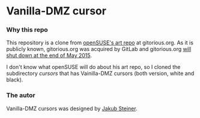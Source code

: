 # Vanilla-DMZ cursor

### Why this repo

This repository is a clone from [openSUSE's art repo](https://gitorious.org/opensuse/art)
at gitorious.org. As it is publicly known, gitorious.org was acquired 
by GitLab and gitorious.org [will shut down at the end of May 2015](https://about.gitlab.com/2015/03/03/gitlab-acquires-gitorious/).

I don't know what openSUSE will do about his art repo, so I cloned the
subdirectory *cursors* that has Vainilla-DMZ cursors (both version,
white and black).

### The autor

Vanilla-DMZ cursors was designed by [Jakub Steiner](http://jimmac.musichall.cz).
